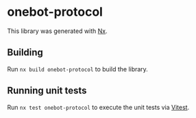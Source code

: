 # onebot-protocol

This library was generated with [Nx](https://nx.dev).

## Building

Run `nx build onebot-protocol` to build the library.

## Running unit tests

Run `nx test onebot-protocol` to execute the unit tests via [Vitest](https://vitest.dev/).
